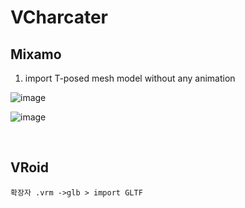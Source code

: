 VCharcater
=========

Mixamo
--------

1. import T-posed mesh model without any animation

![image](https://user-images.githubusercontent.com/30430227/139252670-367af16f-1ac6-49d6-b7c4-1ae25950b27e.png)

![image](https://user-images.githubusercontent.com/30430227/139252754-2b5cf96e-898d-40c3-862b-cd005efe1521.png)

<br>

VRoid
------

`확장자 .vrm ->glb > import GLTF`
